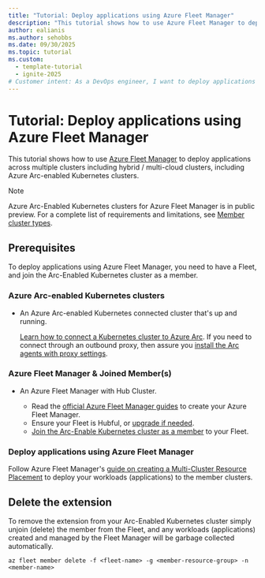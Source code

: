 ```yaml
---
title: "Tutorial: Deploy applications using Azure Fleet Manager"
description: "This tutorial shows how to use Azure Fleet Manager to deploy applications across multiple Arc Clusters."
author: ealianis
ms.author: sehobbs
ms.date: 09/30/2025
ms.topic: tutorial
ms.custom:
  - template-tutorial
  - ignite-2025
# Customer intent: As a DevOps engineer, I want to deploy applications to multiple kubernetes clusters at scale and across hybrid environments.
---
```


# Tutorial: Deploy applications using Azure Fleet Manager

This tutorial shows how to use [Azure Fleet Manager](https://learn.microsoft.com/azure/kubernetes-fleet/overview) to deploy applications across multiple clusters including hybrid / multi-cloud clusters, including Azure Arc-enabled Kubernetes clusters.

> [!NOTE]
> Azure Arc-Enabled Kubernetes clusters for Azure Fleet Manager is in public preview. For a complete list of requirements and limitations, see [Member cluster types](https://learn.microsoft.com/azure/kubernetes-fleet/concepts-member-cluster-types). 

## Prerequisites

To deploy applications using Azure Fleet Manager, you need to have a Fleet, and join the Arc-Enabled Kubernetes cluster as a member.

### Azure Arc-enabled Kubernetes clusters

* An Azure Arc-enabled Kubernetes connected cluster that's up and running.

  [Learn how to connect a Kubernetes cluster to Azure Arc](./quickstart-connect-cluster.md). If you need to connect through an outbound proxy, then assure you [install the Arc agents with proxy settings](./quickstart-connect-cluster.md?tabs=azure-cli#connect-using-an-outbound-proxy-server).


### Azure Fleet Manager & Joined Member(s)

* An Azure Fleet Manager with Hub Cluster.
  
  - Read the [official Azure Fleet Manager guides](https://docs.azure.cn/en-us/kubernetes-fleet/overview) to create your Azure Fleet Manager.
  - Ensure your Fleet is Hubful, or [upgrade if needed](https://docs.azure.cn/en-us/kubernetes-fleet/upgrade-hub-cluster-type).
  - [Join the Arc-Enable Kubernetes cluster as a member](https://docs.azure.cn/en-us/kubernetes-fleet/quickstart-create-fleet-and-members?tabs=without-hub-cluster#join-member-clusters) to your Fleet.


### Deploy applications using Azure Fleet Manager

Follow Azure Fleet Manager's [guide on creating a Multi-Cluster Resource Placement](https://docs.azure.cn/en-us/kubernetes-fleet/quickstart-resource-propagation?tabs=azure-cli) to deploy your workloads (applications) to the member clusters.

## Delete the extension

To remove the extension from your Arc-Enabled Kubernetes cluster simply unjoin (delete) the member from the Fleet, and any workloads (applications) created and managed by the Fleet Manager will be garbage collected automatically.

```azurecli
az fleet member delete -f <fleet-name> -g <member-resource-group> -n <member-name>
```